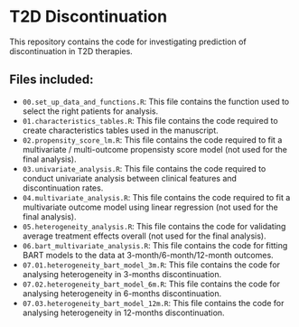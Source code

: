 # T2D Discontinuation

This repository contains the code for investigating prediction of discontinuation in T2D therapies.

## Files included:

-   `00.set_up_data_and_functions.R`: This file contains the function used to select the right patients for analysis.
-   `01.characteristics_tables.R`: This file contains the code required to create characteristics tables used in the manuscript.
-   `02.propensity_score_lm.R`: This file contains the code required to fit a multivariate / multi-outcome propensisty score model (not used for the final analysis).
-   `03.univariate_analysis.R`: This file contains the code required to conduct univariate analysis between clinical features and discontinuation rates.
-   `04.multivariate_analysis.R`: This file contains the code required to fit a multivariate outcome model using linear regression (not used for the final analysis).
-   `05.heterogeneity_analysis.R`: This file contains the code for validating average treatment effects overall (not used for the final analysis).
-   `06.bart_multivariate_analysis.R`: This file contains the code for fitting BART models to the data at 3-month/6-month/12-month outcomes.
-   `07.01.heterogeneity_bart_model_3m.R`: This file contains the code for analysing heterogeneity in 3-months discontinuation.
-   `07.02.heterogeneity_bart_model_6m.R`: This file contains the code for analysing heterogeneity in 6-months discontinuation.
-   `07.03.heterogeneity_bart_model_12m.R`: This file contains the code for analysing heterogeneity in 12-months discontinuation.
